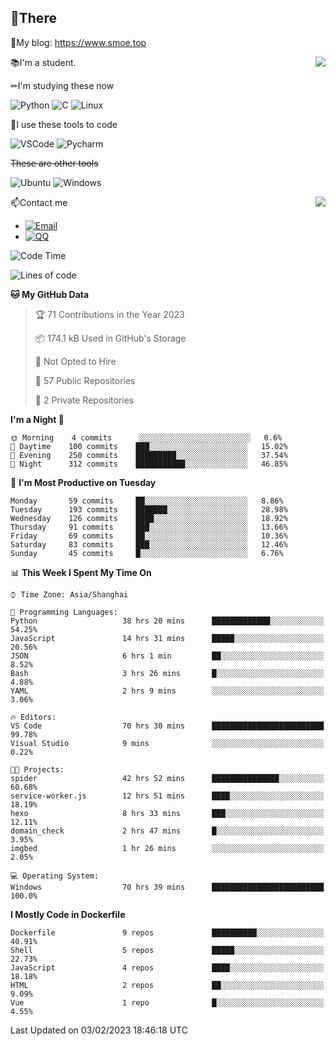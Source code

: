 
## 👏There

📰My blog: https://www.smoe.top

<img align="right" src="https://github-readme-stats.vercel.app/api/top-langs/?username=AkashiCoin"/>


📚I'm a student.

✏I'm studying these now

![Python](https://img.shields.io/badge/-Python-blue?style=flat-square&logo=Python&logoColor=fff)
![C](https://img.shields.io/badge/-C-585858?style=flat-square&logo=C&logoColor=fff)
![Linux](https://img.shields.io/badge/-Linux-black?style=flat-square&logo=Linux&logoColor=fff)

🔨I use these tools to code

![VSCode](https://img.shields.io/badge/-VSCode-blue?style=flat-square&logo=visualstudiocode&logoColor=fff)
![Pycharm](https://img.shields.io/badge/-Pycharm-green?style=flat-square&logo=pycharm&logoColor=fff)

 ~~These are other tools~~

![Ubuntu](https://img.shields.io/badge/-Ubuntu-orange?style=flat-square&logo=Ubuntu&logoColor=fff)
![Windows](https://img.shields.io/badge/-Windows-blue?style=flat-square&logo=Windows&logoColor=fff)

<img align="right" src="https://github-readme-stats.vercel.app/api?username=AkashiCoin" />


📫Contact me

* [![Email](https://img.shields.io/badge/Email-l1040186796@gmail.com-1?style=social&logoColor=fff)](mailto:l1040186796@gmail.com)
* [![QQ](https://img.shields.io/badge/QQ-1040186796-1?style=social&logoColor=fff)](tencent://AddContact/?fromId=45&fromSubId=1&subcmd=all&uin=1040186796&website=www.oicqzone.com)

<!--START_SECTION:waka-->
![Code Time](http://img.shields.io/badge/Code%20Time-544%20hrs%2048%20mins-blue)

![Lines of code](https://img.shields.io/badge/From%20Hello%20World%20I%27ve%20Written-105%20Thousand%20lines%20of%20code-blue)

**🐱 My GitHub Data** 

> 🏆 71 Contributions in the Year 2023
 > 
> 📦 174.1 kB Used in GitHub's Storage 
 > 
> 🚫 Not Opted to Hire
 > 
> 📜 57 Public Repositories 
 > 
> 🔑 2 Private Repositories  
 > 
**I'm a Night 🦉** 

```text
🌞 Morning    4 commits      ░░░░░░░░░░░░░░░░░░░░░░░░░   0.6% 
🌆 Daytime    100 commits    ███░░░░░░░░░░░░░░░░░░░░░░   15.02% 
🌃 Evening    250 commits    █████████░░░░░░░░░░░░░░░░   37.54% 
🌙 Night      312 commits    ███████████░░░░░░░░░░░░░░   46.85%

```
📅 **I'm Most Productive on Tuesday** 

```text
Monday       59 commits     ██░░░░░░░░░░░░░░░░░░░░░░░   8.86% 
Tuesday      193 commits    ███████░░░░░░░░░░░░░░░░░░   28.98% 
Wednesday    126 commits    ████░░░░░░░░░░░░░░░░░░░░░   18.92% 
Thursday     91 commits     ███░░░░░░░░░░░░░░░░░░░░░░   13.66% 
Friday       69 commits     ██░░░░░░░░░░░░░░░░░░░░░░░   10.36% 
Saturday     83 commits     ███░░░░░░░░░░░░░░░░░░░░░░   12.46% 
Sunday       45 commits     █░░░░░░░░░░░░░░░░░░░░░░░░   6.76%

```


📊 **This Week I Spent My Time On** 

```text
⌚︎ Time Zone: Asia/Shanghai

💬 Programming Languages: 
Python                   38 hrs 20 mins      █████████████░░░░░░░░░░░░   54.25% 
JavaScript               14 hrs 31 mins      █████░░░░░░░░░░░░░░░░░░░░   20.56% 
JSON                     6 hrs 1 min         ██░░░░░░░░░░░░░░░░░░░░░░░   8.52% 
Bash                     3 hrs 26 mins       █░░░░░░░░░░░░░░░░░░░░░░░░   4.88% 
YAML                     2 hrs 9 mins        ░░░░░░░░░░░░░░░░░░░░░░░░░   3.06%

🔥 Editors: 
VS Code                  70 hrs 30 mins      █████████████████████████   99.78% 
Visual Studio            9 mins              ░░░░░░░░░░░░░░░░░░░░░░░░░   0.22%

🐱‍💻 Projects: 
spider                   42 hrs 52 mins      ███████████████░░░░░░░░░░   60.68% 
service-worker.js        12 hrs 51 mins      ████░░░░░░░░░░░░░░░░░░░░░   18.19% 
hexo                     8 hrs 33 mins       ███░░░░░░░░░░░░░░░░░░░░░░   12.11% 
domain_check             2 hrs 47 mins       █░░░░░░░░░░░░░░░░░░░░░░░░   3.95% 
imgbed                   1 hr 26 mins        ░░░░░░░░░░░░░░░░░░░░░░░░░   2.05%

💻 Operating System: 
Windows                  70 hrs 39 mins      █████████████████████████   100.0%

```

**I Mostly Code in Dockerfile** 

```text
Dockerfile               9 repos             ██████████░░░░░░░░░░░░░░░   40.91% 
Shell                    5 repos             █████░░░░░░░░░░░░░░░░░░░░   22.73% 
JavaScript               4 repos             ████░░░░░░░░░░░░░░░░░░░░░   18.18% 
HTML                     2 repos             ██░░░░░░░░░░░░░░░░░░░░░░░   9.09% 
Vue                      1 repo              █░░░░░░░░░░░░░░░░░░░░░░░░   4.55%

```



 Last Updated on 03/02/2023 18:46:18 UTC
<!--END_SECTION:waka-->

